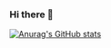 ### Hi there 👋

[![Anurag's GitHub stats](https://github-readme-stats.vercel.app/api?username=anouarkacem&count_private=true&include_all_commits=true&show_icons=true&&theme=onedark)](https://github.com/anuraghazra/github-readme-stats)


<!--
**anouarkacem/anouarkacem** is a ✨ _special_ ✨ repository because its `README.md` (this file) appears on your GitHub profile.

Here are some ideas to get you started:

- 🔭 I’m currently working on ...
- 🌱 I’m currently learning ...
- 👯 I’m looking to collaborate on ...
- 🤔 I’m looking for help with ...
- 💬 Ask me about ...
- 📫 How to reach me: ...
- 😄 Pronouns: ...
- ⚡ Fun fact: ...
-->
